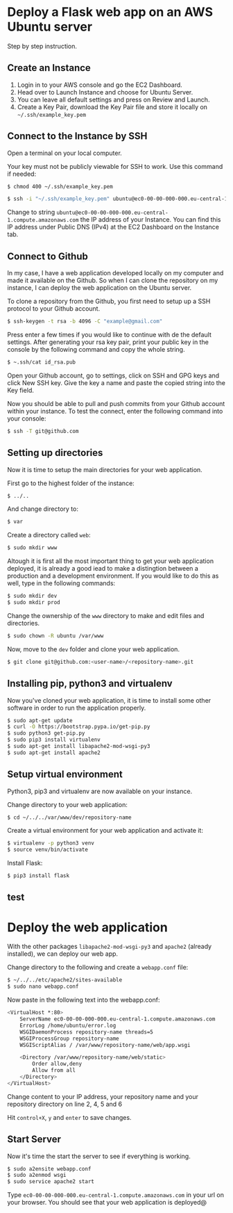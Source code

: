 # Deploy a Flask web app on an AWS Ubuntu server

Step by step instruction.

## Create an Instance

1. Login in to your AWS console and go the EC2 Dashboard.
2. Head over to Launch Instance and choose for Ubuntu Server.
3. You can leave all default settings and press on Review and Launch.
4. Create a Key Pair, download the Key Pair file and store it locally on
`~/.ssh/example_key.pem`

## Connect to the Instance by SSH

Open a terminal on your local computer.

Your key must not be publicly viewable for SSH to work. Use this command if
needed:

```bash
$ chmod 400 ~/.ssh/example_key.pem
```


```bash
$ ssh -i "~/.ssh/example_key.pem" ubuntu@ec0-00-00-000-000.eu-central-1.compute.amazonaws.com
```

Change to string `ubuntu@ec0-00-00-000-000.eu-central-1.compute.amazonaws.com`
the IP address of your Instance. You can find this IP address under Public DNS
(IPv4) at the EC2 Dashboard on the Instance tab.

## Connect to Github

In my case, I have a web application developed locally on my computer and made
it available on the Github. So when I can clone the repository on my instance,
I can deploy the web application on the Ubuntu server.

To clone a repository from the Github, you first need to setup up a SSH protocol
to your Github account.

```bash
$ ssh-keygen -t rsa -b 4096 -C "example@gmail.com"
```

Press enter a few times if you would like to continue with de the default
settings. After generating your rsa key pair, print your public key in the
console by the following command and copy the whole string.

```bash
$ ~.ssh/cat id_rsa.pub
```

Open your Github account, go to settings, click on SSH and GPG keys and click
New SSH key. Give the key a name and paste the copied string into the Key field.

Now you should be able to pull and push commits from your Github account within
your instance. To test the connect, enter the following command into your
console:

```bash
$ ssh -T git@github.com
```

## Setting up directories

Now it is time to setup the main directories for your web application.

First go to the highest folder of the instance:

```bash
$ ../..
```

And change directory to:

```bash
$ var
```

Create a directory called `web`:

```bash
$ sudo mkdir www
```

Altough it is first all the most important thing to get your web application
deployed, it is already a good iead to make a distingtion between a production
and a development environment. If you would like to do this as well, type in
the following commands:

```bash
$ sudo mkdir dev
$ sudo mkdir prod
```

Change the ownership of the `www` directory to make and edit files and
directories.

```bash
$ sudo chown -R ubuntu /var/www
```

Now, move to the `dev` folder and clone your web application.

```bash
$ git clone git@github.com:<user-name>/<repository-name>.git
```

## Installing pip, python3 and virtualenv

Now you've cloned your web application, it is time to install some other
software in order to run the application properly.

```bash
$ sudo apt-get update
$ curl -O https://bootstrap.pypa.io/get-pip.py
$ sudo python3 get-pip.py
$ sudo pip3 install virtualenv
$ sudo apt-get install libapache2-mod-wsgi-py3
$ sudo apt-get install apache2
```

## Setup virtual environment

Python3, pip3 and virtualenv are now available on your instance.

Change directory to your web application:

```bash
$ cd ~/../../var/www/dev/repository-name
```

Create a virtual environment for your web application and activate it:

```bash
$ virtualenv -p python3 venv
$ source venv/bin/activate
```

Install Flask:

```bash
$ pip3 install flask
```

## test


# Deploy the web application

With the other packages `libapache2-mod-wsgi-py3` and `apache2` (already
installed), we can deploy our web app.

Change directory to the following and create a `webapp.conf` file:

```bash
$ ~/../../etc/apache2/sites-available
$ sudo nano webapp.conf
```

Now paste in the following text into the webapp.conf:

```bash
<VirtualHost *:80>
    ServerName ec0-00-00-000-000.eu-central-1.compute.amazonaws.com
    ErrorLog /home/ubuntu/error.log
    WSGIDaemonProcess repository-name threads=5
    WSGIProcessGroup repository-name
    WSGIScriptAlias / /var/www/repository-name/web/app.wsgi

    <Directory /var/www/repository-name/web/static>
        Order allow,deny
        Allow from all
    </Directory>
</VirtualHost>
```

Change content to your IP address, your repository name and your repository
directory on line 2, 4, 5 and 6

Hit `control+X`, `y` and `enter` to save changes.

## Start Server

Now it's time the start the server to see if everything is working.

```bash
$ sudo a2ensite webapp.conf
$ sudo a2enmod wsgi
$ sudo service apache2 start
```

Type `ec0-00-00-000-000.eu-central-1.compute.amazonaws.com` in your url on your
browser. You should see that your web application is deployed@
